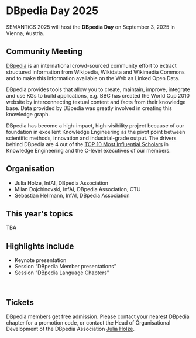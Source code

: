 # DBpedia Day 2025
SEMANTiCS 2025 will host the **DBpedia Day** on September 3, 2025 in Vienna, Austria.

## Community Meeting
[DBpedia](https://www.dbpedia.org/) is an international crowd-sourced community effort to extract structured information from Wikipedia, Wikidata and Wikimedia Commons and to make this information available on the Web as Linked Open Data. 

DBpedia provides tools that allow you to create, maintain, improve, integrate and use KGs to build applications, e.g. BBC has created the World Cup 2010 website by interconnecting textual content and facts from their knowledge base. Data provided by DBpedia was greatly involved in creating this knowledge graph.

DBpedia has become a high-impact, high-visibility project because of our foundation in excellent Knowledge Engineering as the pivot point between scientific methods, innovation and industrial-grade output. The drivers behind DBpedia are 4 out of the [TOP 10 Most Influential Scholars](https://www.aminer.org/ai2000/ke) in Knowledge Engineering and the C-level executives of our members.

 
## Organisation
* Julia Holze, InfAI, DBpedia Association
* Milan Dojchinovski, InfAI, DBpedia Association, CTU
* Sebastian Hellmann, InfAI, DBpedia Association

## This year's topics
TBA
<!--We invite the world’s leading Knowledge Engineering experts to gain insights on the topic “Knowledge Graphs operated by AI”. This event aims to explore how recent advances in AI can leverage and exploit structured knowledge, as well as address new challenges and necessary changes to advance the vision of “Knowledge Graphs operated by AI”. Please find more information at the [Call for Presentations.](https://www.dbpedia.org/blog/cfp-dbpedia-day-2024/) -->

## Highlights include
* Keynote presentation
* Session “DBpedia Member presentations”
* Session “DBpedia Language Chapters”

</br>

## Tickets
DBpedia members get free admission. Please contact your nearest DBpedia chapter for a promotion code, or contact the Head of Organisational Development of the DBpedia Association [Julia Holze](mailto:holze@infai.org).
